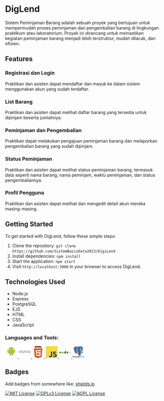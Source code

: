 # DigLend

Sistem Peminjaman Barang adalah sebuah proyek yang bertujuan untuk mempermudah proses peminjaman dan pengembalian barang di lingkungan praktikum atau laboratorium. Proyek ini dirancang untuk memastikan kegiatan peminjaman barang menjadi lebih terstruktur, mudah dilacak, dan efisien.

## Features

### Registrasi dan Login

Praktikan dan asisten dapat mendaftar dan masuk ke dalam sistem menggunakan akun yang sudah terdaftar.

### List Barang

Praktikan dan asisten dapat melihat daftar barang yang tersedia untuk dipinjam beserta jumlahnya.

### Peminjaman dan Pengembalian

Praktikan dapat melakukan pengajuan peminjaman barang dan melaporkan pengembalian barang yang sudah dipinjam.

### Status Peminjaman

Praktikan dan asisten dapat melihat status peminjaman barang, termasuk data seperti nama barang, nama peminjam, waktu peminjaman, dan status pengembaliannya.

### Profil Pengguna

Praktikan dan asisten dapat melihat dan mengedit detail akun mereka masing-masing.

## Getting Started

To get started with DigLend, follow these simple steps:

1. Clone the repository: `git clone https://github.com/SistemBasisData2023/DigiLend`
2. Install dependencies: `npm install`
3. Start the application: `npm start`
4. Visit `http://localhost:3000` in your browser to access DigLend.

## Technologies Used

- Node.js
- Express
- PostgreSQL
- EJS
- HTML
- CSS
- JavaScript

<h3 align="left">Languages and Tools:</h3>
<p align="left"> <a href="https://developer.android.com" target="_blank" rel="noreferrer"> <img src="https://raw.githubusercontent.com/devicons/devicon/master/icons/android/android-original-wordmark.svg" alt="android" width="40" height="40"/> </a> <a href="https://expressjs.com" target="_blank" rel="noreferrer"> <img src="https://raw.githubusercontent.com/devicons/devicon/master/icons/express/express-original-wordmark.svg" alt="express" width="40" height="40"/> </a> <a href="https://www.w3.org/html/" target="_blank" rel="noreferrer"> <img src="https://raw.githubusercontent.com/devicons/devicon/master/icons/html5/html5-original-wordmark.svg" alt="html5" width="40" height="40"/> </a> <a href="https://developer.mozilla.org/en-US/docs/Web/JavaScript" target="_blank" rel="noreferrer"> <img src="https://raw.githubusercontent.com/devicons/devicon/master/icons/javascript/javascript-original.svg" alt="javascript" width="40" height="40"/> </a> <a href="https://nodejs.org" target="_blank" rel="noreferrer"> <img src="https://raw.githubusercontent.com/devicons/devicon/master/icons/nodejs/nodejs-original-wordmark.svg" alt="nodejs" width="40" height="40"/> </a> <a href="https://www.postgresql.org" target="_blank" rel="noreferrer"> <img src="https://raw.githubusercontent.com/devicons/devicon/master/icons/postgresql/postgresql-original-wordmark.svg" alt="postgresql" width="40" height="40"/> </a> </p>


## Badges

Add badges from somewhere like: [shields.io](https://shields.io/)

[![MIT License](https://img.shields.io/badge/License-MIT-green.svg)](https://choosealicense.com/licenses/mit/)
[![GPLv3 License](https://img.shields.io/badge/License-GPL%20v3-yellow.svg)](https://opensource.org/licenses/)
[![AGPL License](https://img.shields.io/badge/license-AGPL-blue.svg)](http://www.gnu.org/licenses/agpl-3.0)
